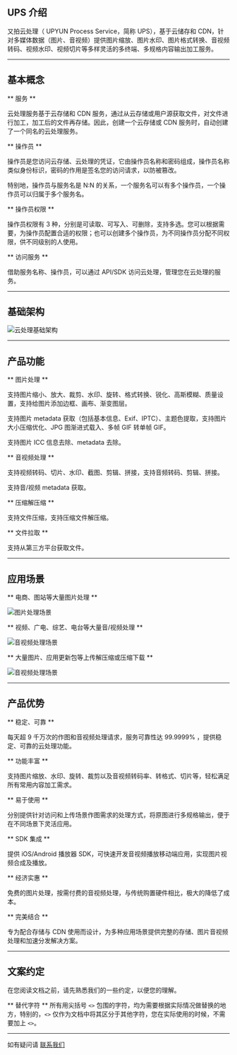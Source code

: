 <!--
### 图片处理

又拍云提供 [URL 作图](/cloud/image/#url) 和 [上传作图](/cloud/image/#_2) 两种图片处理方式。支持图片缩放、裁剪、水印、旋转、格式转换、大小压缩优化等操作。

其中，URL 作图只需要在请求的图片 URL 地址后面加上相应的图片处理参数或版本号即可获得处理后的图片。例如原图路径是 `http://demo.b0.upaiyun.com/demo.jpg`，需要对图片旋转 90°，那么只需要访问`http://demo.b0.upaiyun.com/demo.jpg!/rotate/90` 这个地址即可获得旋转后的图片。

上传作图可以通过又拍云提供的 REST API、表单 API、分块上传 API 来完成。在上传原图的时候带上相应的图片处理参数，即可将处理后的图片存储到又拍云。

同时，又拍云提供缩略图版本与作图参数混合的作图方式，为图片处理提供了极大的灵活性。


### 音视频处理

又拍云提供异步音视频处理服务，支持音视频转码、音视频切片、视频水印、视频截图、音视频剪辑、元数据获取等功能。


### 压缩解压缩

又拍云提供异步文件压缩解压缩服务，支持对用户存储空间内的文件进行压缩或解压缩。

### 文件拉取

又拍云提供异步文件拉取服务，为存储在用户源站的文件迁移至又拍云存储提供便捷。
-->
## UPS 介绍

又拍云处理（ UPYUN Process Service，简称 UPS），基于云储存和 CDN，针对多媒体数据（图片、音视频）提供图片缩放、图片水印、图片格式转换、音视频转码、视频水印、视频切片等多样灵活的多终端、多规格内容输出加工服务。

---------

## 基本概念

** 服务 **

云处理服务基于云存储和 CDN 服务，通过从云存储或用户源获取文件，对文件进行加工，加工后的文件再存储。因此，创建一个云存储或 CDN 服务时，自动创建了一个同名的云处理服务。

** 操作员 **

操作员是您访问云存储、云处理的凭证，它由操作员名称和密码组成，操作员名称类似身份标识，密码的作用是签名您的访问请求，以防被篡改。

特别地，操作员与服务名是 N:N 的关系，一个服务名可以有多个操作员，一个操作员可以归属于多个服务名。

** 操作员权限 **

操作员权限有 3 种，分别是可读取、可写入、可删除，支持多选。您可以根据需要，为操作员配置合适的权限；也可以创建多个操作员，为不同操作员分配不同权限，供不同级别的人使用。

** 访问服务 **

借助服务名称、操作员，可以通过 API/SDK 访问云处理，管理您在云处理的服务。

---------

## 基础架构

![云处理基础架构](http://upyun-assets.b0.upaiyun.com/docs/process/ups.png)

---------

## 产品功能

** 图片处理 **

支持图片缩小、放大、裁剪、水印、旋转、格式转换、锐化、高斯模糊、质量设置，支持给图片添加边框、画布、渐变图层。

支持图片 metadata 获取（包括基本信息、Exif、IPTC）、主题色提取，支持图片大小压缩优化、JPG 图渐进式载入、多帧 GIF 转单帧 GIF。

支持图片 ICC 信息去除、metadata 去除。

** 音视频处理 **

支持视频转码、切片、水印、截图、剪辑、拼接，支持音频转码、剪辑、拼接。

支持音/视频 metadata 获取。

** 压缩解压缩 **

支持文件压缩，支持压缩文件解压缩。

** 文件拉取 **

支持从第三方平台获取文件。

---------

## 应用场景

** 电商、图站等大量图片处理 **

![图片处理场景](http://upyun-assets.b0.upaiyun.com/docs/process/scene_image.png)

** 视频、广电、综艺、电台等大量音/视频处理 **

![音视频处理场景](http://upyun-assets.b0.upaiyun.com/docs/process/scene_av.png)

** 大量图片、应用更新包等上传解压缩或压缩下载 **

![音视频处理场景](http://upyun-assets.b0.upaiyun.com/docs/process/scene_cd.png)

---------

## 产品优势

** 稳定、可靠 **

每天超 9 千万次的作图和音视频处理请求，服务可靠性达 99.9999% ，提供稳定、可靠的云处理功能。

** 功能丰富 **

支持图片缩放、水印、旋转、裁剪以及音视频转码率、转格式、切片等，轻松满足所有常用内容加工需求。

** 易于使用 **

分别提供针对访问和上传场景作图需求的处理方式，将原图进行多规格输出，便于在不同场景下灵活应用。

** SDK 集成 **

提供 iOS/Android 播放器 SDK，可快速开发音视频播放移动端应用，实现图片视频合成及播放。

** 经济实惠 **

免费的图片处理，按需付费的音视频处理，与传统购置硬件相比，极大的降低了成本。

** 完美结合 **

专为配合存储与 CDN 使用而设计，为多种应用场景提供完整的存储、图片音视频处理和加速分发解决方案。

---------

## 文案约定

在您阅读文档之前，请先熟悉我们的一些约定，以便您的理解。

** 替代字符 **
所有用尖括号 `<>` 包围的字符，均为需要根据实际情况做替换的地方，特别的，`<>` 仅作为文档中将其区分于其他字符，您在实际使用的时候，不需要加上 `<>`。

<!--
** 变量名/假设值 **
所有使用行内代码，例如 `operator`，则意味着这是一个变量名，相对应的，如果是行内代码加斜体的格式，例如 *`/path/to/file.ext`*，则意味着这是我们为了方便举例假设的一个具体值。
-->

---------

如有疑问请 [联系我们](https://www.upyun.com/about_contact.html)